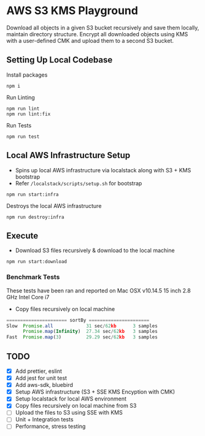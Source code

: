 # AWS S3 KMS Playground

Download all objects in a given S3 bucket recursively and save them locally, maintain directory structure. Encrypt all downloaded objects using KMS with a user-defined CMK and upload them to a second S3 bucket.

## Setting Up Local Codebase

Install packages

```
npm i
```

Run Linting

```
npm run lint
npm run lint:fix
```

Run Tests

```
npm run test
```

## Local AWS Infrastructure Setup

- Spins up local AWS infrastructure via localstack along with S3 + KMS bootstrap
- Refer `/localstack/scripts/setup.sh` for  bootstrap

```
npm run start:infra
```

Destroys the local AWS infrastructure

```
npm run destroy:infra
```

## Execute 

- Download S3 files recursively & download to the local machine

```
npm run start:download
```

### Benchmark Tests

These tests have been ran and reported on Mac OSX v10.14.5 15 inch 2.8 GHz Intel Core i7

- Copy files recursively on local machine 

```js
====================== sortBy ======================
Slow  Promise.all            31 sec/62kb      3 samples
      Promise.map(Infinity)  27.34 sec/62kb   3 samples
Fast  Promise.map(3)         29.29 sec/62kb   3 samples
```

## TODO

- [x] Add prettier, eslint
- [x] Add jest for unit test
- [x] Add aws-sdk, bluebird
- [x] Setup AWS infrastructure (S3 + SSE KMS Encyption with CMK)
- [x] Setup localstack for local AWS environment
- [x] Copy files recursively on local machine from S3
- [ ] Upload the files to S3 using SSE with KMS
- [ ] Unit + Integration tests
- [ ] Performance, stress testing